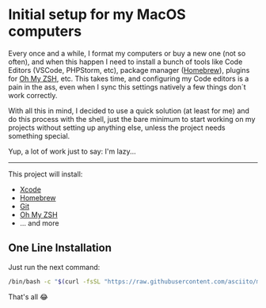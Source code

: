 # Initial setup for my MacOS computers

Every once and a while, I format my computers or buy a new one (not so often), and when this happen I need to install a bunch of tools like Code Editors (VSCode, PHPStorm, etc), package manager ([Homebrew](https://brew.sh)), plugins for [Oh My ZSH](https//ohmyz.sh/), etc. This takes time, and configuring my Code editors is a pain in the ass, even when I sync this settings natively a few things don´t work correctly.

With all this in mind, I decided to use a quick solution (at least for me) and do this process with the shell, just the bare minimum to start working on my projects without setting up anything else, unless the project needs something special.

Yup, a lot of work just to say: I'm lazy...


---

This project will install:

* [Xcode](https://developer.apple.com/xcode/)
* [Homebrew](https://brew.sh)
* [Git](https://git-scm.com)
* [Oh My ZSH](https://ohmyz.sh/)
* ... and more


## One Line Installation

Just run the next command:

```bash
/bin/bash -c "$(curl -fsSL "https://raw.githubusercontent.com/asciito/macos-setup/main/oneline/install.sh" -o-)"
```

That's all 😂
